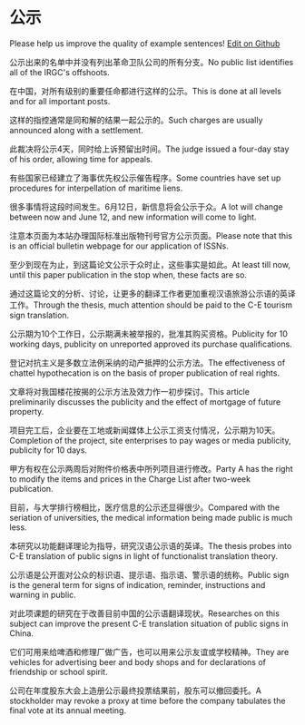 # 公示

Please help us improve the quality of example sentences! [Edit on Github](https://github.com/jiyushe/jiyu-example-sentence-source/blob/main/chinese/gongshi_3.md)

<p><span class="chinese">公示出来的名单中并没有列出革命卫队公司的所有分支。</span><span class="english">No public list identifies all of the IRGC's offshoots.</span></p>

<p><span class="chinese">在中国，对所有级别的重要任命都进行这样的公示。</span><span class="english">This is done at all levels and for all important posts.</span></p>

<p><span class="chinese">这样的指控通常是同和解的结果一起公示的。</span><span class="english">Such charges are usually announced along with a settlement.</span></p>

<p><span class="chinese">此裁决将公示4天，同时给上诉预留出时间。</span><span class="english">The judge issued a four-day stay of his order, allowing time for appeals.</span></p>

<p><span class="chinese">有些国家已经建立了海事优先权公示催告程序。</span><span class="english">Some countries have set up procedures for interpellation of maritime liens.</span></p>

<p><span class="chinese">很多事情将这段时间发生。6月12日，新信息将会公示于众。</span><span class="english">A lot will change between now and June 12, and new information will come to light.</span></p>

<p><span class="chinese">注意本页面为本站办理国际标准出版物刊号官方公示页面。</span><span class="english">Please note that this is an official bulletin webpage for our application of ISSNs.</span></p>

<p><span class="chinese">至少到现在为止，到这篇论文公示于众时止，这些事实是如此。</span><span class="english">At least till now, until this paper publication in the stop when, these facts are so.</span></p>

<p><span class="chinese">通过这篇论文的分析、讨论，让更多的翻译工作者更加重视汉语旅游公示语的英译工作。</span><span class="english">Through the thesis, much attention should be paid to the C-E tourism sign translation.</span></p>

<p><span class="chinese">公示期为10个工作日，公示期满未被举报的，批准其购买资格。</span><span class="english">Publicity for 10 working days, publicity on unreported approved its purchase qualifications.</span></p>

<p><span class="chinese">登记对抗主义是多数立法例采纳的动产抵押的公示方法。</span><span class="english">The effectiveness of chattel hypothecation is on the basis of proper publication of real rights.</span></p>

<p><span class="chinese">文章将对我国楼花按揭的公示方法及效力作一初步探讨。</span><span class="english">This article preliminarily discusses the publicity and the effect of mortgage of future property.</span></p>

<p><span class="chinese">项目完工后，企业要在工地或新闻媒体上公示工资支付情况，公示期为10天。</span><span class="english">Completion of the project, site enterprises to pay wages or media publicity, publicity for 10 days.</span></p>

<p><span class="chinese">甲方有权在公示两周后对附件价格表中所列项目进行修改。</span><span class="english">Party A has the right to modify the items and prices in the Charge List after two-week publication.</span></p>

<p><span class="chinese">目前，与大学排行榜相比，医疗信息的公示还显得很少。</span><span class="english">Compared with the seriation of universities, the medical information being made public is much less.</span></p>

<p><span class="chinese">本研究以功能翻译理论为指导，研究汉语公示语的英译。</span><span class="english">The thesis probes into C-E translation of public signs in light of functionalist translation theory.</span></p>

<p><span class="chinese">公示语是公开面对公众的标识语、提示语、指示语、警示语的统称。</span><span class="english">Public sign is the general term for signs of indication, reminder, instructions and warning in public.</span></p>

<p><span class="chinese">对此项课题的研究在于改善目前中国的公示语翻译现状。</span><span class="english">Researches on this subject can improve the present C-E translation situation of public signs in China.</span></p>

<p><span class="chinese">它们可用来给啤酒和修理厂做广告，也可以用来公示友谊或学校精神。</span><span class="english">They are vehicles for advertising beer and body shops and for declarations of friendship or school spirit.</span></p>

<p><span class="chinese">公司在年度股东大会上造册公示最终投票结果前，股东可以撤回委托。</span><span class="english">A stockholder may revoke a proxy at time before the company tabulates the final vote at its annual meeting.</span></p>

